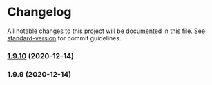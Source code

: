 # Changelog

All notable changes to this project will be documented in this file. See [standard-version](https://github.com/conventional-changelog/standard-version) for commit guidelines.

### [1.9.10](https://github.com/seyahdoo/MusicBot-1/compare/v1.9.9...v1.9.10) (2020-12-14)

### 1.9.9 (2020-12-14)
